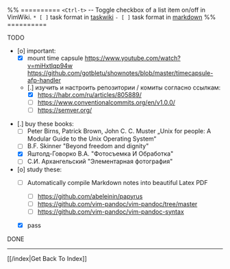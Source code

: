 %% ==========
`<Ctrl-t>` -- Toggle checkbox of a list item on/off in VimWiki.
`* [ ]` task format in [taskwiki](taskwiki.md)
`- [ ]` task format in [markdown](markdown.md)
%% ==========

TODO
- [o] important:
    - [X] mount time capsule
          https://www.youtube.com/watch?v=miHxtIqp94w
          https://github.com/gotbletu/shownotes/blob/master/timecapsule-afp-handler
    - [.] изучить и настроить репозитории / комиты согласно ссылкам:
	    - [X] https://habr.com/ru/articles/805889/
	    - [ ] https://www.conventionalcommits.org/en/v1.0.0/
	    - [ ] https://semver.org/

* [.] buy these books:
    * [ ] Peter Birns, Patrick Brown, John C. C. Muster „Unix for people: A Modular Guide to the Unix Operating System“
    * [ ] B.F. Skinner "Beyond freedom and dignity"
    * [X] Яштолд-Говорко В.А. "Фотосъемка И Обработка"
    * [ ] С.И. Архангельский "Элементарная фотография"

* [o] study these:
	* [ ] Automatically compile Markdown notes into beautiful Latex PDF
		* [ ] https://github.com/abeleinin/papyrus
		* [ ] https://github.com/vim-pandoc/vim-pandoc/tree/master
		* [ ] https://github.com/vim-pandoc/vim-pandoc-syntax
	* [X] pass



DONE


---

[[/index|Get Back To Index]]
